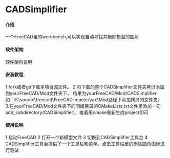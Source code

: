 # CADSimplifier

#### 介绍
一个FreeCAD里的workbench,可以实现自动寻找并删除模型的圆角

#### 软件架构
软件架构说明

#### 安装教程
1.fork或者git下载本项目源文件。
2.将下载的整个CADSimplifier文件夹拷贝添加到yourFreeCAD/Mod文件夹下，
结果为yourFreeCAD/Mod/CADSimplifier
如：E:\source\freecad\FreeCAD-master\src\Mod路径下添加拷贝的文件夹。
3.在yourFreeCAD/Mod文件夹下的同级目录的CMakeLists.txt文件里添加一句
   add_subdirectory(CADSimplifier)，接着用cmake重新生成project即可

#### 使用说明
1 启动FreeCAD
2 打开一个新模型文件
3 切换到CADSimplifier工具台
4 CADSimplifier工具台提供了一个工具栏和菜单。点击工具栏里的删除圆角图标进行测试




